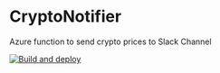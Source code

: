 # CryptoNotifier
Azure function to send crypto prices to Slack Channel

[![Build and deploy](https://github.com/NerijusSirvys/CryptoNotifier/actions/workflows/CryptoNotifier.yml/badge.svg?branch=master&event=label)](https://github.com/NerijusSirvys/CryptoNotifier/actions/workflows/CryptoNotifier.yml)
